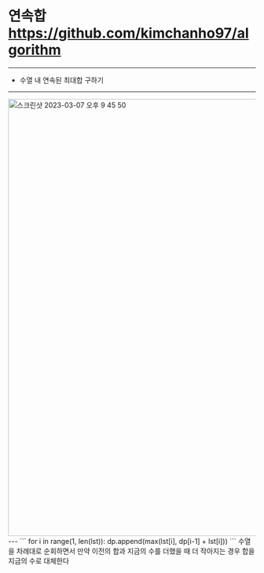 # 연속합 <https://github.com/kimchanho97/algorithm>
---
+ 수열 내 연속된 최대합 구하기
---

<img width="891" alt="스크린샷 2023-03-07 오후 9 45 50" src="https://user-images.githubusercontent.com/104095041/223426752-dedb9852-b945-4e71-b4f2-6341352d875e.png">
---
```
for i in range(1, len(lst)):
    dp.append(max(lst[i], dp[i-1] + lst[i]))
```
수열을 차례대로 순회하면서 만약 이전의 합과 지금의 수를 더했을 때 더 작아지는 경우 합을 지금의 수로 대체한다
